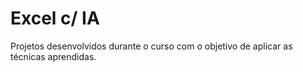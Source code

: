 # Excel c/ IA

Projetos desenvolvidos durante o curso com o objetivo de aplicar as técnicas aprendidas.
